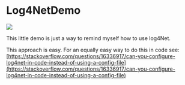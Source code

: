 # Log4NetDemo  
[![](https://tokei.rs/b1/github.com/mccright/Log4NetDemo/?category=code)](https://github.com/mccright/Log4NetDemo)

This little demo is just a way to remind myself how to use log4Net.  

This approach is easy.
For an equally easy way to do this in code see: [https://stackoverflow.com/questions/16336917/can-you-configure-log4net-in-code-instead-of-using-a-config-file](https://stackoverflow.com/questions/16336917/can-you-configure-log4net-in-code-instead-of-using-a-config-file)
